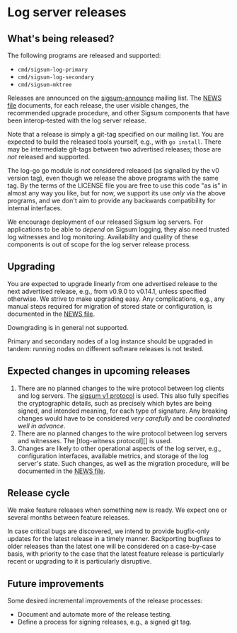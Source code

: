 # Log server releases

## What's being released?

The following programs are released and supported:

  - `cmd/sigsum-log-primary`
  - `cmd/sigsum-log-secondary`
  - `cmd/sigsum-mktree`

Releases are announced on the [sigsum-announce][] mailing list. The
[NEWS file](./NEWS) documents, for each release, the user visible
changes, the recommended upgrade procedure, and other Sigsum
components that have been interop-tested with the log server release.

Note that a release is simply a git-tag specified on our mailing list.
You are expected to build the released tools yourself, e.g., with `go
install`. There may be intermediate git-tags between two advertised
releases; those are *not* released and supported.

The log-go go module is *not* considered released (as signalled by
the v0 version tag), even though we release the above programs with
the same tag. By the terms of the LICENSE file you are free to use
this code "as is" in almost any way you like, but for now, we
support its use *only* via the above programs, and we don't aim to
provide any backwards compatibility for internal interfaces.

We encourage deployment of our released Sigsum log servers. For
applications to be able to *depend* on Sigsum logging, they also need
trusted log witnesses and log monitoring. Availability and quality of
these components is out of scope for the log server release process.

[sigsum-announce]: https://lists.glasklarteknik.se/mailman3/postorius/lists/sigsum-announce.lists.sigsum.org/

## Upgrading

You are expected to upgrade linearly from one advertised release to
the next advertised release, e.g., from v0.9.0 to v0.14.1, unless
specified otherwise. We strive to make upgrading easy. Any
complications, e.g., any manual steps required for migration of stored
state or configuration, is documented in the [NEWS file](./NEWS).

Downgrading is in general not supported.

Primary and secondary nodes of a log instance should be upgraded in
tandem: running nodes on different software releases is not tested.

## Expected changes in upcoming releases

  1. There are no planned changes to the wire protocol between log
     clients and log servers. The [sigsum v1 protocol][] is used. This
     also fully specifies the cryptographic details, such as precisely
     which bytes are being signed, and intended meaning, for each type
     of signature. Any breaking changes would have to be considered
     *very carefully* and be *coordinated well in advance*.
  2. There are no planned changes to the wire protocol between log
     servers and witnesses. The [tlog-witness protocol][] is used.
  3. Changes are likely to other operational aspects of the log
     server, e.g., configuration interfaces, available metrics, and
     storage of the log server's state. Such changes, as well as the
     migration procedure, will be documented in the [NEWS file](./NEWS).

[sigsum v1 protocol]: https://git.glasklar.is/sigsum/project/documentation/-/blob/log.md-release-v1.0.0/log.md
[tlog-witness prococol]: https://github.com/C2SP/C2SP/blob/tlog-checkpoint/v1.0.0-rc.1/tlog-witness.md.

## Release cycle

We make feature releases when something new is ready. We expect one or
several months between feature releases.

In case critical bugs are discovered, we intend to provide bugfix-only
updates for the latest release in a timely manner. Backporting
bugfixes to older releases than the latest one will be considered on a
case-by-case basis, with priority to the case that the latest feature
release is particularly recent or upgrading to it is particularly
disruptive.

## Future improvements

Some desired incremental improvements of the release processes:

  - Document and automate more of the release testing.
  - Define a process for signing releases, e.g., a signed git tag.
